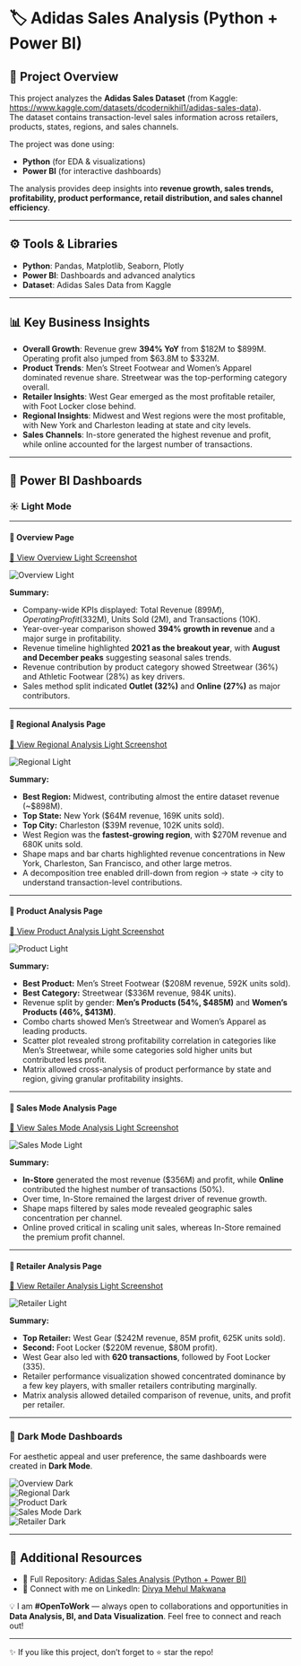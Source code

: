 # 🏷️ Adidas Sales Analysis (Python + Power BI)  

## 📌 Project Overview  
This project analyzes the **Adidas Sales Dataset** (from Kaggle: https://www.kaggle.com/datasets/dcodernikhil1/adidas-sales-data).  
The dataset contains transaction-level sales information across retailers, products, states, regions, and sales channels.  

The project was done using:  
- **Python** (for EDA & visualizations)  
- **Power BI** (for interactive dashboards)  

The analysis provides deep insights into **revenue growth, sales trends, profitability, product performance, retail distribution, and sales channel efficiency**.  

---

## ⚙️ Tools & Libraries  
- **Python**: Pandas, Matplotlib, Seaborn, Plotly  
- **Power BI**: Dashboards and advanced analytics  
- **Dataset**: Adidas Sales Data from Kaggle  

---

## 📊 Key Business Insights  

- **Overall Growth**: Revenue grew **394% YoY** from $182M to $899M. Operating profit also jumped from $63.8M to $332M.  
- **Product Trends**: Men’s Street Footwear and Women’s Apparel dominated revenue share. Streetwear was the top-performing category overall.  
- **Retailer Insights**: West Gear emerged as the most profitable retailer, with Foot Locker close behind.  
- **Regional Insights**: Midwest and West regions were the most profitable, with New York and Charleston leading at state and city levels.  
- **Sales Channels**: In-store generated the highest revenue and profit, while online accounted for the largest number of transactions.  

---

## 📑 Power BI Dashboards  

### ☀️ Light Mode  

---

#### 🔹 Overview Page  
[🔗 View Overview Light Screenshot](https://github.com/divyamehulmakwana-bit/Adidas-Analysis-using-Python-and-Power-Bi/blob/main/ScreenShots/Overview%20Light.png)  

![Overview Light](https://github.com/divyamehulmakwana-bit/Adidas-Analysis-using-Python-and-Power-Bi/blob/main/ScreenShots/Overview%20Light.png)  

**Summary:**  
- Company-wide KPIs displayed: Total Revenue ($899M), Operating Profit ($332M), Units Sold (2M), and Transactions (10K).  
- Year-over-year comparison showed **394% growth in revenue** and a major surge in profitability.  
- Revenue timeline highlighted **2021 as the breakout year**, with **August and December peaks** suggesting seasonal sales trends.  
- Revenue contribution by product category showed Streetwear (36%) and Athletic Footwear (28%) as key drivers.  
- Sales method split indicated **Outlet (32%)** and **Online (27%)** as major contributors.  

---

#### 🔹 Regional Analysis Page  
[🔗 View Regional Analysis Light Screenshot](https://github.com/divyamehulmakwana-bit/Adidas-Analysis-using-Python-and-Power-Bi/blob/main/ScreenShots/Regional%20Analysis%20Light.png)  

![Regional Light](https://github.com/divyamehulmakwana-bit/Adidas-Analysis-using-Python-and-Power-Bi/blob/main/ScreenShots/Regional%20Analysis%20Light.png)  

**Summary:**  
- **Best Region:** Midwest, contributing almost the entire dataset revenue (~$898M).  
- **Top State:** New York ($64M revenue, 169K units sold).  
- **Top City:** Charleston ($39M revenue, 102K units sold).  
- West Region was the **fastest-growing region**, with $270M revenue and 680K units sold.  
- Shape maps and bar charts highlighted revenue concentrations in New York, Charleston, San Francisco, and other large metros.  
- A decomposition tree enabled drill-down from region → state → city to understand transaction-level contributions.  

---

#### 🔹 Product Analysis Page  
[🔗 View Product Analysis Light Screenshot](https://github.com/divyamehulmakwana-bit/Adidas-Analysis-using-Python-and-Power-Bi/blob/main/ScreenShots/Product%20Analysis%20Light.png)  

![Product Light](https://github.com/divyamehulmakwana-bit/Adidas-Analysis-using-Python-and-Power-Bi/blob/main/ScreenShots/Product%20Analysis%20Light.png)  

**Summary:**  
- **Best Product:** Men’s Street Footwear ($208M revenue, 592K units sold).  
- **Best Category:** Streetwear ($336M revenue, 984K units).  
- Revenue split by gender: **Men’s Products (54%, $485M)** and **Women’s Products (46%, $413M)**.  
- Combo charts showed Men’s Streetwear and Women’s Apparel as leading products.  
- Scatter plot revealed strong profitability correlation in categories like Men’s Streetwear, while some categories sold higher units but contributed less profit.  
- Matrix allowed cross-analysis of product performance by state and region, giving granular profitability insights.  

---

#### 🔹 Sales Mode Analysis Page  
[🔗 View Sales Mode Analysis Light Screenshot](https://github.com/divyamehulmakwana-bit/Adidas-Analysis-using-Python-and-Power-Bi/blob/main/ScreenShots/Sales%20Mode%20Analysis%20Light.png)  

![Sales Mode Light](https://github.com/divyamehulmakwana-bit/Adidas-Analysis-using-Python-and-Power-Bi/blob/main/ScreenShots/Sales%20Mode%20Analysis%20Light.png)  

**Summary:**  
- **In-Store** generated the most revenue ($356M) and profit, while **Online** contributed the highest number of transactions (50%).  
- Over time, In-Store remained the largest driver of revenue growth.  
- Shape maps filtered by sales mode revealed geographic sales concentration per channel.  
- Online proved critical in scaling unit sales, whereas In-Store remained the premium profit channel.  

---

#### 🔹 Retailer Analysis Page  
[🔗 View Retailer Analysis Light Screenshot](https://github.com/divyamehulmakwana-bit/Adidas-Analysis-using-Python-and-Power-Bi/blob/main/ScreenShots/Retailer%20Analysis%20Light.png)  

![Retailer Light](https://github.com/divyamehulmakwana-bit/Adidas-Analysis-using-Python-and-Power-Bi/blob/main/ScreenShots/Retailer%20Analysis%20Light.png)  

**Summary:**  
- **Top Retailer:** West Gear ($242M revenue, 85M profit, 625K units sold).  
- **Second:** Foot Locker ($220M revenue, $80M profit).  
- West Gear also led with **620 transactions**, followed by Foot Locker (335).  
- Retailer performance visualization showed concentrated dominance by a few key players, with smaller retailers contributing marginally.  
- Matrix analysis allowed detailed comparison of revenue, units, and profit per retailer.  

---

### 🌙 Dark Mode Dashboards  

For aesthetic appeal and user preference, the same dashboards were created in **Dark Mode**.  

![Overview Dark](https://github.com/divyamehulmakwana-bit/Adidas-Analysis-using-Python-and-Power-Bi/blob/main/ScreenShots/Overview%20Dark.png)  
![Regional Dark](https://github.com/divyamehulmakwana-bit/Adidas-Analysis-using-Python-and-Power-Bi/blob/main/ScreenShots/Regional%20Analysis%20Dark.png)  
![Product Dark](https://github.com/divyamehulmakwana-bit/Adidas-Analysis-using-Python-and-Power-Bi/blob/main/ScreenShots/Product%20Analysis%20Dark.png)  
![Sales Mode Dark](https://github.com/divyamehulmakwana-bit/Adidas-Analysis-using-Python-and-Power-Bi/blob/main/ScreenShots/Sales%20Mode%20Analysis%20Dark.png)  
![Retailer Dark](https://github.com/divyamehulmakwana-bit/Adidas-Analysis-using-Python-and-Power-Bi/blob/main/ScreenShots/Retailer%20Analysis%20Dark.png)  

---

## 🔗 Additional Resources  
- 📂 Full Repository: [Adidas Sales Analysis (Python + Power BI)](https://github.com/divyamehulmakwana-bit/Adidas-Analysis-using-Python-and-Power-Bi)  
- 👤 Connect with me on LinkedIn: [Divya Mehul Makwana](https://www.linkedin.com/in/divya-makwana-2929b4378/)  

💡 I am **#OpenToWork** — always open to collaborations and opportunities in **Data Analysis, BI, and Data Visualization**. Feel free to connect and reach out!  

---

✨ If you like this project, don’t forget to ⭐ star the repo!  
